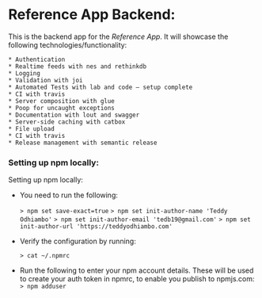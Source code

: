 # Reference App Backend:

This is the backend app for the _Reference App_. It will showcase the following technologies/functionality:

```
* Authentication
* Realtime feeds with nes and rethinkdb
* Logging
* Validation with joi
* Automated Tests with lab and code – setup complete
* CI with travis
* Server composition with glue
* Poop for uncaught exceptions
* Documentation with lout and swagger
* Server-side caching with catbox
* File upload
* CI with travis
* Release management with semantic release
```

### Setting up npm locally:

Setting up npm locally:

* You need to run the following:

  `> npm set save-exact=true`
  `> npm set init-author-name 'Teddy Odhiambo'`
  `> npm set init-author-email 'tedb19@gmail.com'`
  `> npm set init-author-url 'https://teddyodhiambo.com'`

- Verify the configuration by running:

  `> cat ~/.npmrc`

- Run the following to enter your npm account details. These will be used to create your auth token in npmrc, to enable you publish to npmjs.com:
  `> npm adduser`
